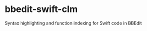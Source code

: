 bbedit-swift-clm
================

Syntax highlighting and function indexing for Swift code in BBEdit
